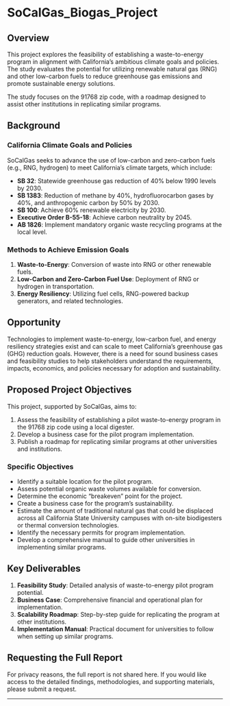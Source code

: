 # SoCalGas_Biogas_Project

## Overview  
This project explores the feasibility of establishing a waste-to-energy program in alignment with California’s ambitious climate goals and policies. The study evaluates the potential for utilizing renewable natural gas (RNG) and other low-carbon fuels to reduce greenhouse gas emissions and promote sustainable energy solutions.  

The study focuses on the 91768 zip code, with a roadmap designed to assist other institutions in replicating similar programs.  

## Background  
### California Climate Goals and Policies  
SoCalGas seeks to advance the use of low-carbon and zero-carbon fuels (e.g., RNG, hydrogen) to meet California’s climate targets, which include:  
- **SB 32**: Statewide greenhouse gas reduction of 40% below 1990 levels by 2030.  
- **SB 1383**: Reduction of methane by 40%, hydrofluorocarbon gases by 40%, and anthropogenic carbon by 50% by 2030.  
- **SB 100**: Achieve 60% renewable electricity by 2030.  
- **Executive Order B-55-18**: Achieve carbon neutrality by 2045.  
- **AB 1826**: Implement mandatory organic waste recycling programs at the local level.  

### Methods to Achieve Emission Goals  
1. **Waste-to-Energy**: Conversion of waste into RNG or other renewable fuels.  
2. **Low-Carbon and Zero-Carbon Fuel Use**: Deployment of RNG or hydrogen in transportation.  
3. **Energy Resiliency**: Utilizing fuel cells, RNG-powered backup generators, and related technologies.  

## Opportunity  
Technologies to implement waste-to-energy, low-carbon fuel, and energy resiliency strategies exist and can scale to meet California’s greenhouse gas (GHG) reduction goals. However, there is a need for sound business cases and feasibility studies to help stakeholders understand the requirements, impacts, economics, and policies necessary for adoption and sustainability.  

## Proposed Project Objectives  
This project, supported by SoCalGas, aims to:  
1. Assess the feasibility of establishing a pilot waste-to-energy program in the 91768 zip code using a local digester.  
2. Develop a business case for the pilot program implementation.  
3. Publish a roadmap for replicating similar programs at other universities and institutions.  

### Specific Objectives  
- Identify a suitable location for the pilot program.  
- Assess potential organic waste volumes available for conversion.  
- Determine the economic “breakeven” point for the project.  
- Create a business case for the program’s sustainability.  
- Estimate the amount of traditional natural gas that could be displaced across all California State University campuses with on-site biodigesters or thermal conversion technologies.  
- Identify the necessary permits for program implementation.  
- Develop a comprehensive manual to guide other universities in implementing similar programs.  

## Key Deliverables  
1. **Feasibility Study**: Detailed analysis of waste-to-energy pilot program potential.  
2. **Business Case**: Comprehensive financial and operational plan for implementation.  
3. **Scalability Roadmap**: Step-by-step guide for replicating the program at other institutions.  
4. **Implementation Manual**: Practical document for universities to follow when setting up similar programs.  

## Requesting the Full Report  
For privacy reasons, the full report is not shared here. If you would like access to the detailed findings, methodologies, and supporting materials, please submit a request.  

---  
